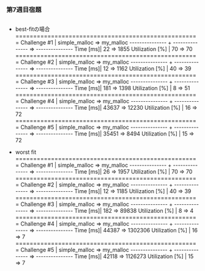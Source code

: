 ### 第7週目宿題

## 
- best-fitの場合
====================================================
Challenge #1    |   simple_malloc =>       my_malloc
--------------- + --------------- => ---------------
       Time [ms]|              22 =>            1855
Utilization [%] |              70 =>              70
====================================================
Challenge #2    |   simple_malloc =>       my_malloc
--------------- + --------------- => ---------------
       Time [ms]|              12 =>            1162
Utilization [%] |              40 =>              39
====================================================
Challenge #3    |   simple_malloc =>       my_malloc
--------------- + --------------- => ---------------
       Time [ms]|             181 =>            1398
Utilization [%] |               8 =>              51
====================================================
Challenge #4    |   simple_malloc =>       my_malloc
--------------- + --------------- => ---------------
       Time [ms]|           43637 =>           12230
Utilization [%] |              16 =>              72
====================================================
Challenge #5    |   simple_malloc =>       my_malloc
--------------- + --------------- => ---------------
       Time [ms]|           35451 =>            8494
Utilization [%] |              15 =>              72

- worst fit
====================================================
Challenge #1    |   simple_malloc =>       my_malloc
--------------- + --------------- => ---------------
       Time [ms]|              26 =>            1957
Utilization [%] |              70 =>              70
====================================================
Challenge #2    |   simple_malloc =>       my_malloc
--------------- + --------------- => ---------------
       Time [ms]|              12 =>            1185
Utilization [%] |              40 =>              39
====================================================
Challenge #3    |   simple_malloc =>       my_malloc
--------------- + --------------- => ---------------
       Time [ms]|             182 =>           89838
Utilization [%] |               8 =>               4
====================================================
Challenge #4    |   simple_malloc =>       my_malloc
--------------- + --------------- => ---------------
       Time [ms]|           44387 =>         1302306
Utilization [%] |              16 =>               7
====================================================
Challenge #5    |   simple_malloc =>       my_malloc
--------------- + --------------- => ---------------
       Time [ms]|           42118 =>         1126273
Utilization [%] |              15 =>               7